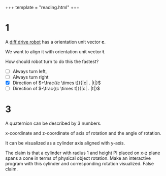 +++
template = "reading.html"
+++

# 1

A [diff drive robot](https://en.wikipedia.org/wiki/Differential_wheeled_robot) has a orientation unit vector __c__.

We want to align it with orientation unit vector __t__.

How should robot turn to do this the fastest?

- [ ] Always turn left,
- [ ] Always turn right
- [x] Direction of $+\frac{(c \times t)}{|c| . |t|}$
- [ ] Direction of $-\frac{(c \times t)}{|c| . |t|}$

# 3

A quaternion can be described by 3 numbers.

x-coordinate and z-coordinate of axis of rotation and the angle of rotation.

It can be visualized as a cylinder axis aligned with y-axis.

The claim is that a cylinder with radius 1 and height PI placed on x-z plane spans a cone in terms of physical object rotation. Make an interactive program with this cylinder and corresponding rotation visualized. False claim.
